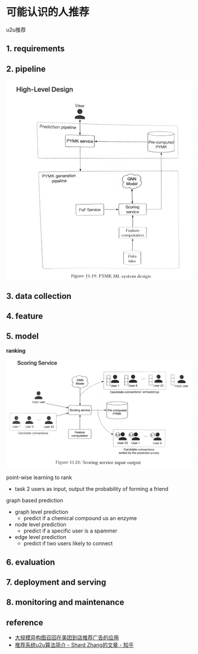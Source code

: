 # 可能认识的人推荐

u2u推荐

## 1. requirements


## 2. pipeline

![](../../.github/assets/03ml-friend-pipe.png)


## 3. data collection


## 4. feature


## 5. model

**ranking**

![](../../.github/assets/03ml-friend-rank.png)

point-wise learning to rank
- task 2 users as input, output the probability of forming a friend

graph based prediction
- graph level prediction
  - predict if a chemical compound us an enzyme
- node level prediction
  - predict if a specific user is a spammer
- edge level prediction
  - predict if two users likely to connect


## 6. evaluation


## 7. deployment and serving


## 8. monitoring and maintenance


## reference
- [大规模异构图召回在美团到店推荐广告的应用](https://tech.meituan.com/2022/11/24/application-of-large-scale-heterogeneous-graph-in-meituan-recommended-ads.html)
- [推荐系统u2u算法简介 - Shard Zhang的文章 - 知乎](https://zhuanlan.zhihu.com/p/665867589)
